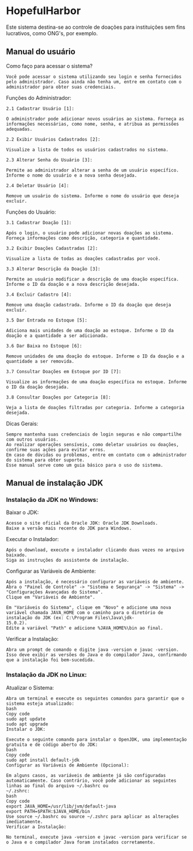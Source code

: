# HopefulHarbor

 Este sistema destina-se ao controle de doações para instituições sem fins lucrativos, como ONG's, por exemplo.
      
<h2> Manual do usuário </h2>

Como faço para acessar o sistema?

    Você pode acessar o sistema utilizando seu login e senha fornecidos pelo administrador. Caso ainda não tenha um, entre em contato com o administrador para obter suas credenciais.
    
Funções do Administrador:

    2.1 Cadastrar Usuário [1]:

    O administrador pode adicionar novos usuários ao sistema. Forneça as informações necessárias, como nome, senha, e atribua as permissões adequadas.
    
    2.2 Exibir Usuários Cadastrados [2]:

    Visualize a lista de todos os usuários cadastrados no sistema.
    
    2.3 Alterar Senha do Usuário [3]:

    Permite ao administrador alterar a senha de um usuário específico. Informe o nome do usuário e a nova senha desejada.
    
    2.4 Deletar Usuário [4]:

    Remove um usuário do sistema. Informe o nome do usuário que deseja excluir.
    
Funções do Usuário:

    3.1 Cadastrar Doação [1]:

    Após o login, o usuário pode adicionar novas doações ao sistema. Forneça informações como descrição, categoria e quantidade.
    
    3.2 Exibir Doações Cadastradas [2]:

    Visualize a lista de todas as doações cadastradas por você.
    
    3.3 Alterar Descrição da Doação [3]:

    Permite ao usuário modificar a descrição de uma doação específica. Informe o ID da doação e a nova descrição desejada.
    
    3.4 Excluir Cadastro [4]:

    Remove uma doação cadastrada. Informe o ID da doação que deseja excluir.
    
    3.5 Dar Entrada no Estoque [5]:

    Adiciona mais unidades de uma doação ao estoque. Informe o ID da doação e a quantidade a ser adicionada.
    
    3.6 Dar Baixa no Estoque [6]:

    Remove unidades de uma doação do estoque. Informe o ID da doação e a quantidade a ser removida.
    
    3.7 Consultar Doações em Estoque por ID [7]:

    Visualize as informações de uma doação específica no estoque. Informe o ID da doação desejada.
    
    3.8 Consultar Doações por Categoria [8]:

    Veja a lista de doações filtradas por categoria. Informe a categoria desejada.
    
Dicas Gerais:

    Sempre mantenha suas credenciais de login seguras e não compartilhe com outros usuários.
    Ao realizar operações sensíveis, como deletar usuários ou doações, confirme suas ações para evitar erros.
    Em caso de dúvidas ou problemas, entre em contato com o administrador do sistema para obter suporte.
    Esse manual serve como um guia básico para o uso do sistema. 

<h2> Manual de instalação JDK </h2> 
   
<h3> Instalação da JDK no Windows: </h3> 
          
   Baixar o JDK:
    
    Acesse o site oficial da Oracle JDK: Oracle JDK Downloads.
    Baixe a versão mais recente do JDK para Windows.
    
   Executar o Instalador:
    
    Após o download, execute o instalador clicando duas vezes no arquivo baixado.
    Siga as instruções do assistente de instalação.
    
   Configurar as Variáveis de Ambiente:
    
    Após a instalação, é necessário configurar as variáveis de ambiente.
    Abra o "Painel de Controle" -> "Sistema e Segurança" -> "Sistema" -> "Configurações Avançadas do Sistema".
    Clique em "Variáveis de Ambiente".
    
    Em "Variáveis do Sistema", clique em "Novo" e adicione uma nova variável chamada JAVA_HOME com o caminho para o diretório de instalação do JDK (ex: C:\Program Files\Java\jdk- 
    15.0.2).
    Edite a variável "Path" e adicione %JAVA_HOME%\bin ao final.
    
   Verificar a Instalação:
    
    Abra um prompt de comando e digite java -version e javac -version. Isso deve exibir as versões do Java e do compilador Java, confirmando que a instalação foi bem-sucedida.
    
   <h3>Instalação da JDK no Linux:</h3>
    
   Atualizar o Sistema:
    
    Abra um terminal e execute os seguintes comandos para garantir que o sistema esteja atualizado:
    bash
    Copy code
    sudo apt update
    sudo apt upgrade
    Instalar o JDK:
    
    Execute o seguinte comando para instalar o OpenJDK, uma implementação gratuita e de código aberto do JDK:
    bash
    Copy code
    sudo apt install default-jdk
    Configurar as Variáveis de Ambiente (Opcional):
    
    Em alguns casos, as variáveis de ambiente já são configuradas automaticamente. Caso contrário, você pode adicionar as seguintes linhas ao final do arquivo ~/.bashrc ou 
    ~/.zshrc:
    bash
    Copy code
    export JAVA_HOME=/usr/lib/jvm/default-java
    export PATH=$PATH:$JAVA_HOME/bin
    Use source ~/.bashrc ou source ~/.zshrc para aplicar as alterações imediatamente.
    Verificar a Instalação:
    
    No terminal, execute java -version e javac -version para verificar se o Java e o compilador Java foram instalados corretamente.






  
